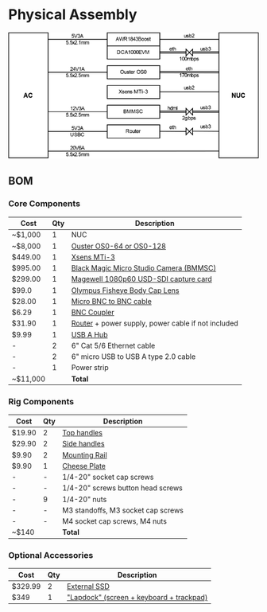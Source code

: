 # Physical Assembly

![Wiring diagram](wiring.svg)

## BOM

### Core Components
| Cost | Qty | Description |
| ---- | --- | ----------- |
| ~$1,000 | 1 | NUC |
| ~$8,000 | 1 | [Ouster OS0-64 or OS0-128](https://ouster.com/products/hardware/os0-lidar-sensor) |
| $449.00 | 1 | [Xsens MTi-3](https://shop.movella.com/us/product-lines/sensor-modules/products/mti-3-ahrs-development-kit) |
| $995.00 | 1 | [Black Magic Micro Studio Camera (BMMSC)](https://www.bhphotovideo.com/c/product/1787638-REG/blackmagic_design_micro_studio_camera_4k.html) |
| $299.00 | 1 | [Magewell 1080p60 USD-SDI capture card](https://www.bhphotovideo.com/c/product/1350328-REG/magewell_32070_usb_3_0_sdi_capture.html) |
| $99.0 | 1 | [Olympus Fisheye Body Cap Lens](https://www.bhphotovideo.com/c/product/1026132-REG/olympus_v325040bw000_bcl_0980_fisheye_body_cap.html)
| $28.00 | 1 | [Micro BNC to BNC cable](https://www.amazon.com/HangTon-Female-Adapter-Blackmagic-Monitor/dp/B09BJQNDNP) |
| $6.29 | 1 | [BNC Coupler](https://www.amazon.com/TLS-eagle-Coaxial-Coupler-Straight-Connector/dp/B083LZ39HM/) |
| $31.90 | 1 | [Router](https://www.amazon.com/GL-iNet-GL-AR300M16-Ext-Pre-Installed-Performance-Programmable/dp/B07794JRC5) + power supply, power cable if not included |
| $9.99 | 1 | [USB A Hub](https://www.bhphotovideo.com/c/product/1496562-REG/xcellon_usb_4311_2_slim_4_port_usb_3_1.html) |
| - | 2 | 6" Cat 5/6 Ethernet cable |
| - | 2 | 6" micro USB to USB A type 2.0 cable
| - | 1 | Power strip |
| ~$11,000 | | **Total** |


### Rig Components

| Cost | Qty | Description |
| ---- | --- | ----------- |
| $19.90 | 2 | [Top handles](https://www.bhphotovideo.com/c/product/1736879-REG/smallrig_1638c_top_handle_1_4_20_screws.html) |
| $29.90 | 2 | [Side handles](https://www.bhphotovideo.com/c/product/1689008-REG/smallrig_3813_mini_nato_side_handle.html) |
| $9.90 | 2 | [Mounting Rail](https://www.bhphotovideo.com/c/product/1502679-REG/smallrig_1195b_quick_release_safety_rail.html) |
| $9.90 | 1 | [Cheese Plate](https://www.bhphotovideo.com/c/product/1726809-REG/camvate_c3101_universal_cheese_plate_extension.html) |
| - | - | 1/4-20" socket cap screws |
| - | - | 1/4-20" screws button head screws |
| - | 9 | 1/4-20" nuts |
| - | - | M3 standoffs, M3 socket cap screws |
| - | - | M4 socket cap screws, M4 nuts |
| ~$140 | | **Total** |

### Optional Accessories

| Cost | Qty | Description |
| ---- | --- | ----------- |
| $329.99 | 2 | [External SSD](https://www.bhphotovideo.com/c/product/1595436-REG/sandisk_sdssde81_4t00_g25_4tb_extremepro_portable_ssd.html) |
| $349 | 1 | ["Lapdock" (screen + keyboard + trackpad)](https://www.amazon.com/NexDock-Touchscreen-Wireless-Portable-Compatible/dp/B0CSK2T47Q/) |
